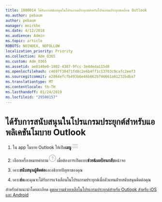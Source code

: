 ```yaml
---
title: 1800014 ได้รับการสนับสนุนในโปรแกรมประยุกต์สำหรับโปรแกรมประยุกต์เคลื่อน Outlook
ms.author: pebaum
author: pebaum
manager: mnirkhe
ms.date: 4/12/2018
ms.audience: Admin
ms.topic: article
ROBOTS: NOINDEX, NOFOLLOW
localization_priority: Priority
ms.collection: Adm_O365
ms.custom: Adm_O365
ms.assetid: ae8140e0-1802-4387-9fcc-3e4deda115d8
ms.openlocfilehash: c4697f30471fd8c2e6b4ff1c13703c9cafc2eef3
ms.sourcegitcommit: e2864efcfb493b6e46b662b746661a61232bdba7
ms.translationtype: MT
ms.contentlocale: th-TH
ms.lasthandoff: 01/24/2019
ms.locfileid: "29500157"
---
```

# <a name="get-in-app-support-for-the-outlook-mobile-app"></a>ได้รับการสนับสนุนในโปรแกรมประยุกต์สำหรับแอพลิเคชันโมบาย Outlook

1. ใน app โมบาย Outlook ให้เปิด**เมนู**![ปุ่มเมนูตัว](media/265b9089-9630-42dd-a244-d9a412d8fe47.png)
    
2. เลือกเครื่องหมายคำถาม![ปุ่มวิธีใช้](media/3b8cbf5a-6ced-4d79-b53c-fa82045c3e25.png)เมื่อต้องการเปิดแบบ**ช่วย&amp;ผลป้อนกลับ**หน้าจอ 
    
3. เคาะ**สนับสนุนผู้ติดต่อ**และอธิบายปัญหาของคุณ 
    
4. เคาะ**ส่ง**และคุณจะได้รับการแจ้งเตือนในโปรแกรมประยุกต์เมื่อตัวแทนฝ่ายสนับสนุนติดต่อคุณ 
    
สำหรับคำแนะนำโดยละเอียด ดู[ขอความช่วยเหลือในโปรแกรมประยุกต์สำหรับ Outlook สำหรับ iOS และ Android](https://support.office.com/article/https://support.office.com/article/218a22d1-9fa5-4889-b689-de1c63493243.aspx#ID0EAABAAA=Contact_Support)
  

